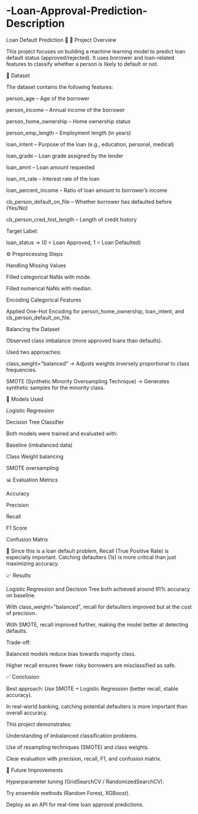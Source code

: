 # -Loan-Approval-Prediction-Description
Loan Default Prediction 🏦
📌 Project Overview

This project focuses on building a machine learning model to predict loan default status (approved/rejected). It uses borrower and loan-related features to classify whether a person is likely to default or not.

📂 Dataset

The dataset contains the following features:

person_age – Age of the borrower

person_income – Annual income of the borrower

person_home_ownership – Home ownership status

person_emp_length – Employment length (in years)

loan_intent – Purpose of the loan (e.g., education, personal, medical)

loan_grade – Loan grade assigned by the lender

loan_amnt – Loan amount requested

loan_int_rate – Interest rate of the loan

loan_percent_income – Ratio of loan amount to borrower’s income

cb_person_default_on_file – Whether borrower has defaulted before (Yes/No)

cb_person_cred_hist_length – Length of credit history

Target Label:

loan_status → (0 = Loan Approved, 1 = Loan Defaulted)

⚙️ Preprocessing Steps

Handling Missing Values

Filled categorical NaNs with mode.

Filled numerical NaNs with median.

Encoding Categorical Features

Applied One-Hot Encoding for person_home_ownership, loan_intent, and cb_person_default_on_file.

Balancing the Dataset

Observed class imbalance (more approved loans than defaults).

Used two approaches:

class_weight="balanced" → Adjusts weights inversely proportional to class frequencies.

SMOTE (Synthetic Minority Oversampling Technique) → Generates synthetic samples for the minority class.

🤖 Models Used

Logistic Regression

Decision Tree Classifier

Both models were trained and evaluated with:

Baseline (imbalanced data)

Class Weight balancing

SMOTE oversampling

📊 Evaluation Metrics

Accuracy

Precision

Recall

F1 Score

Confusion Matrix

🔑 Since this is a loan default problem, Recall (True Positive Rate) is especially important.
Catching defaulters (1s) is more critical than just maximizing accuracy.

📈 Results

Logistic Regression and Decision Tree both achieved around 91% accuracy on baseline.

With class_weight="balanced", recall for defaulters improved but at the cost of precision.

With SMOTE, recall improved further, making the model better at detecting defaults.

Trade-off:

Balanced models reduce bias towards majority class.

Higher recall ensures fewer risky borrowers are misclassified as safe.

✅ Conclusion

Best approach: Use SMOTE + Logistic Regression (better recall, stable accuracy).

In real-world banking, catching potential defaulters is more important than overall accuracy.

This project demonstrates:

Understanding of imbalanced classification problems.

Use of resampling techniques (SMOTE) and class weights.

Clear evaluation with precision, recall, F1, and confusion matrix.

📌 Future Improvements

Hyperparameter tuning (GridSearchCV / RandomizedSearchCV).

Try ensemble methods (Random Forest, XGBoost).

Deploy as an API for real-time loan approval predictions.
